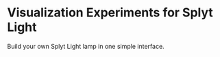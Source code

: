 # Visualization Experiments for Splyt Light

Build your own Splyt Light lamp in one simple interface.
